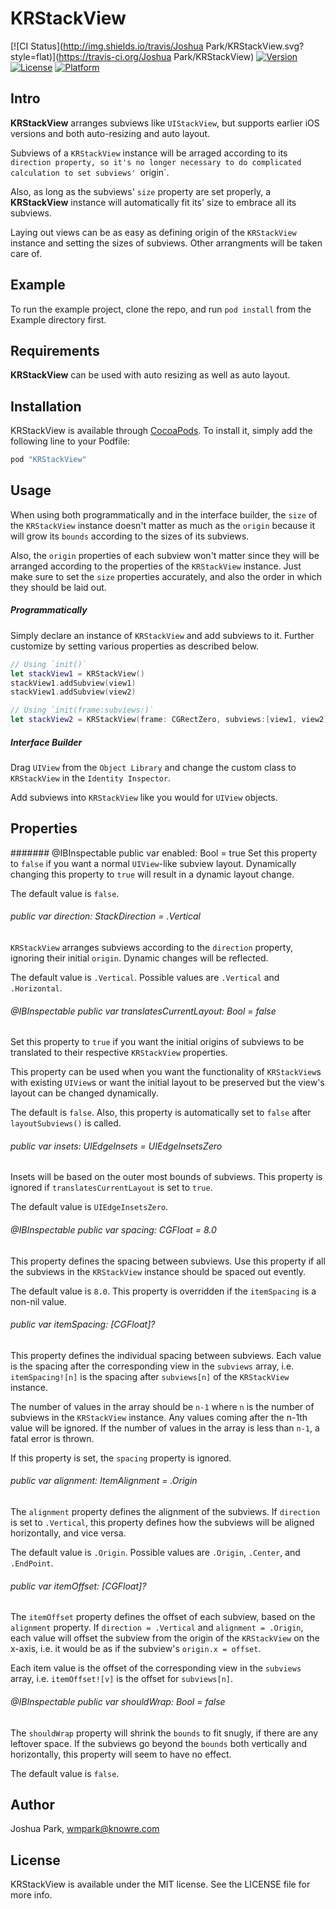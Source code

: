# KRStackView

[![CI Status](http://img.shields.io/travis/Joshua Park/KRStackView.svg?style=flat)](https://travis-ci.org/Joshua Park/KRStackView)
[![Version](https://img.shields.io/cocoapods/v/KRStackView.svg?style=flat)](http://cocoapods.org/pods/KRStackView)
[![License](https://img.shields.io/cocoapods/l/KRStackView.svg?style=flat)](http://cocoapods.org/pods/KRStackView)
[![Platform](https://img.shields.io/cocoapods/p/KRStackView.svg?style=flat)](http://cocoapods.org/pods/KRStackView)

## Intro
**KRStackView** arranges subviews like `UIStackView`, but supports earlier iOS versions and both auto-resizing and auto layout.

Subviews of a `KRStackView` instance will be arraged according to its `direction property, so it's no longer necessary to do complicated calculation to set subviews' `origin`.

Also, as long as the subviews' `size` property are set properly, a **KRStackView** instance will automatically fit its' size to embrace all its subviews.

Laying out views can be as easy as defining origin of the `KRStackView` instance and setting the sizes of subviews. Other arrangments will be taken care of.

## Example

To run the example project, clone the repo, and run `pod install` from the Example directory first.

## Requirements

**KRStackView** can be used with auto resizing as well as auto layout.

## Installation

KRStackView is available through [CocoaPods](http://cocoapods.org). To install
it, simply add the following line to your Podfile:

```ruby
pod "KRStackView"
```

## Usage
When using both programmatically and in the interface builder, the `size` of the `KRStackView` instance doesn't matter as much as the `origin` because it will grow its `bounds` according to the sizes of its subviews.

Also, the `origin` properties of each subview won't matter since they will be arranged according to the properties of the `KRStackView` instance. Just make sure to set the `size` properties accurately, and also the order in which they should be laid out.

##### Programmatically
Simply declare an instance of `KRStackView` and add subviews to it. Further customize by setting various properties as described below.
``` swift
// Using `init()`
let stackView1 = KRStackView()
stackView1.addSubview(view1)
stackView1.addSubview(view2)

// Using `init(frame:subviews:)`
let stackView2 = KRStackView(frame: CGRectZero, subviews:[view1, view2])
```

##### Interface Builder
Drag `UIView` from the `Object Library` and change the custom class to `KRStackView` in the `Identity Inspector`.

Add subviews into `KRStackView` like you would for `UIView` objects.

## Properties

####### @IBInspectable public var enabled: Bool = true
Set this property to `false` if you want a normal `UIView`-like subview layout. Dynamically changing this property to `true` will result in a dynamic layout change.

The default value is `false`.

###### public var direction: StackDirection = .Vertical
`KRStackView` arranges subviews according to the `direction` property, ignoring their initial `origin`. Dynamic changes will be reflected.

The default value is `.Vertical`. Possible values are `.Vertical` and `.Horizontal`.

###### @IBInspectable public var translatesCurrentLayout: Bool = false
Set this property to `true` if you want the initial origins of subviews to be translated to their respective `KRStackView` properties.

This property can be used when you want the functionality of `KRStackView`s with existing `UIView`s or want the initial layout to be preserved but the view's layout can be changed dynamically.

The default is `false`. Also, this property is automatically set to `false` after `layoutSubviews()` is called.

###### public var insets: UIEdgeInsets = UIEdgeInsetsZero
Insets will be based on the outer most bounds of subviews. This property is ignored if `translatesCurrentLayout` is set to `true`.

The default value is `UIEdgeInsetsZero`.

###### @IBInspectable public var spacing: CGFloat = 8.0
This property defines the spacing between subviews. Use this property if all the subviews in the `KRStackView` instance should be spaced out evently.

The default value is `8.0`. This property is overridden if the `itemSpacing` is a non-nil value.

###### public var itemSpacing: [CGFloat]?
This property defines the individual spacing between subviews. Each value is the spacing after the corresponding view in the `subviews` array, i.e. `itemSpacing![n]` is the spacing after `subviews[n]` of the `KRStackView` instance.

The number of values in the array should be `n-1` where `n` is the number of subviews in the `KRStackView` instance. Any values coming after the n-1th value will be ignored. If the number of values in the array is less than `n-1`, a fatal error is thrown.

If this property is set, the `spacing` property is ignored.
    
###### public var alignment: ItemAlignment = .Origin
The `alignment` property defines the alignment of the subviews. If `direction` is set to `.Vertical`, this property defines how the subviews will be aligned horizontally, and vice versa.

The default value is `.Origin`. Possible values are `.Origin`, `.Center`, and `.EndPoint`. 

###### public var itemOffset: [CGFloat]?
The `itemOffset` property defines the offset of each subview, based on the `alignment` property. If `direction = .Vertical` and `alignment = .Origin`, each value will offset the subview from the origin of the `KRStackView` on the x-axis, i.e. it would be as if the subview's `origin.x = offset`. 

Each item value is the offset of the corresponding view in the `subviews` array, i.e. `itemOffset![v]` is the offset for `subviews[n]`.
    
###### @IBInspectable public var shouldWrap: Bool = false
The `shouldWrap` property will shrink the `bounds` to fit snugly, if there are any leftover space. If the subviews go beyond the `bounds` both vertically and horizontally, this property will seem to have no effect.

The default value is `false`.

## Author

Joshua Park, wmpark@knowre.com

## License

KRStackView is available under the MIT license. See the LICENSE file for more info.
